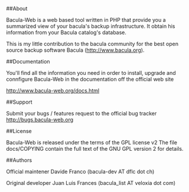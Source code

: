 ##About

Bacula-Web is a web based tool written in PHP that provide you a summarized view of your bacula's backup infrastructure. 
It obtain his information from your Bacula catalog's database.

This is my little contribution to the bacula community for the best open source backup software Bacula (http://www.bacula.org).

##Documentation

You'll find all the information you need in order to install, upgrade and connfigure Bacula-Web in the documentation off the official web site 

 http://www.bacula-web.org/docs.html

##Support

Submit your bugs / features request to the official bug tracker
 http://bugs.bacula-web.org

##License

Bacula-Web is released under the terms of the GPL license v2
The file docs/COPYING contain the full text of the GNU GPL version 2 for details.

##Authors

Official maintener
Davide Franco (bacula-dev AT dflc dot ch)

Original developer 
Juan Luis Frances (bacula_list AT veloxia dot com)


